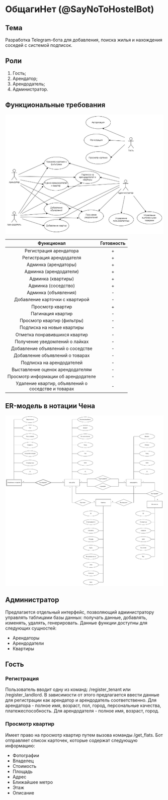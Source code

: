 # ОбщагиНет (@SayNoToHostelBot)

## Тема
Разработка Telegram-бота для добавления, поиска жилья и нахождения соседей с системой подписок.

## Роли
1) Гость;
2) Арендатор;
3) Арендодатель;
4) Администратор.

## Функциональные требования

![use_case](./doc/diagram/inc/use_case.jpg)

|                      Функционал                      |Готовность|
|:----------------------------------------------------:|:--------:|
|Регистрация арендатора                                |    +     |
|Регистрация арендодателя                              |    +     |
|Админка (арендаторы)                                  |    +     |
|Админка (арендодатели)                                |    +     |
|Админка (квартиры)                                    |    +     |
|Админка (соседство)                                   |    +     |
|Админка (объявления)                                  |    -     |
|Добавление карточки с квартирой                       |    -     |
|Просмотр квартир                                      |    +     |
|Пагинация квартир                                     |    -     |
|Просмотр квартир (фильтры)                            |    -     |
|Подписка на новые квартиры                            |    -     |
|Отметка понравившихся квартир                         |    -     |
|Получение уведомлений о лайках                        |    -     |
|Добавление объявлений о соседстве                     |    -     |
|Добавление объявлений о товарах                       |    -     |
|Подписка на арендодателей                             |    -     |
|Выставление оценок арендодателям                      |    -     |
|Просмотр информации об арендодателе                   |    -     |
|Удаление квартир, объявлений о<br/>соседстве и товарах|    -     |

## ER-модель в нотации Чена

![er_model](./doc/diagram/inc/er_model.jpg)

## Администратор
Предлагается отдельный интерфейс, позволяющий администратору управлять таблицами базы данных: получать данные, добавлять, изменять, удалять, генерировать. Данные функции доступны для следующих сущностей:
- Арендаторы
- Арендодатели
- Квартиры 

## Гость
### Регистрация
Пользователь вводит одну из команд: /register_tenant или /register_landlord. В зависимости от этого предлагается ввести данные для регистрации как арендатор и арендодатель соответственно. Для арендатора - полное имя, возраст, пол, город, персональные качества, платежеспособность. Для арендодателя - полное имя, возраст, город.
### Просмотр квартир
Имеет право на просмотр квартир путем вызова команды /get_flats. Бот отправляет список карточек, которые содержат следующую информацию:

- Фотографии
- Владелец
- Стоимость
- Площадь
- Адрес
- Ближайшее метро
- Этаж
- Описание